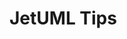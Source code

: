 # JetUML Tips

<div id=body></div>

<script src="https://ajax.googleapis.com/ajax/libs/jquery/3.5.1/jquery.min.js"></script>


<style>
/* Snippet taken from https://www.w3schools.com/howto/howto_js_collapsible.asp */
  .collapsible 
  {
    background-color: #777;
    color: white;
    cursor: pointer;
    padding: 18px;
    width: 100%;
    border: none;
    text-align: left;
    outline: none;
    font-size: 15px;
  }

  .active, .collapsible:hover 
  {
    background-color: #555;
  }

  .content 
  {
    padding: 0 18px;
    display: none;
    overflow: hidden;
    background-color: #f1f1f1;
    max-height: 0;
    transition: max-height 0.2s ease-out;
  }
</style>

<script>

  jQuery.get('src/ca/mcgill/cs/jetuml/JetUML.properties', data => 
    {
      var numTips = 0;
      var lines = data.split("\n");
      for(var i = 0; i<lines.length; i++)
      {
      	var line = lines[i];
      	if (line.includes("tips.quantity="))
      	{
      		numTips = line.split("tips.quantity=")[1];
      		break;
      	}
      }

      for(var j = 1; j <= numTips; j++)
      {
        var tipFileName = "tip-" + j + ".json";
        var tipPath = "tipdata/tips/" + tipFileName;

        $.ajax(
          { 
            url: tipPath, 
            dataType: 'json', 
            data: data, 
            async: false, 
            success: parseTip
          } 
        );
      }
    }
  );

  function parseTip(data)
  {
  	var tipContent = $('<div/>', 
      {
        class: "content",
      }
    );

    var collapsibleTip = $('<button/>', 
      {
        text: data["title"],
        class: 'collapsible',
      }
    );  
    $("#body").append(collapsibleTip);
    $("#body").append(tipContent);

    collapsibleTip.on("click", function() //function snippet taken from 
      { //https://www.w3schools.com/howto/howto_js_collapsible.asp
        this.classList.toggle("active");
        var content = this.nextElementSibling;
        if (content.style.maxHeight) 
        {
          content.style.maxHeight = null;
        } 
        else 
        {
          content.style.maxHeight = content.scrollHeight + "px";
        }
      }
    );

    // looping over the tip contents and adding the tip elements to tipContent
    var content = data["content"];
    for (var k = 0; k<content.length; k++)
    {
      var tipElement = content[k];
      for(var type in tipElement)
      {
        if(type == "text")
        {
          var tipText = $('<p/>', 
	        {
              text: tipElement["text"],
            }
          );
          tipContent.append(tipText);
        }
        else if (type == "image")
        {
          var tipImage = $('<img/>', 
  	        {
              src: "tipdata/tip_images/" + tipElement["image"],
            }
          );
          tipContent.append(tipImage);
        }
      }
    }
    $("#body").append("<br/>", 
      {
        "margin-top": "10px"
      }
    );
  }

</script>